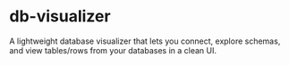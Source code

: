 # db-visualizer
A lightweight database visualizer that lets you connect, explore schemas, and view tables/rows from your databases in a clean UI.
